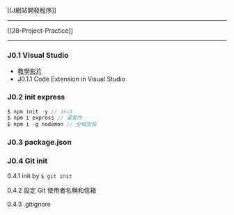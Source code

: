 [[J網站開發程序]]

---

[[28-Project-Practice]]

---

### J0.1 Visual Studio
- [教學影片](https://youtu.be/fJEbVCrEMSE)
- J0.1.1 Code Extension in Visual Studio

### J0.2 init express
```js
$ npm init -y // init
$ npm i express // 灌套件
$ npm i -g nodemon // 全域安裝
```

### J0.3 package.json

### J0.4 Git init

0.4.1 init by `$ git init`

0.4.2 設定 Git 使用者名稱和信箱

0.4.3 .gitignore
